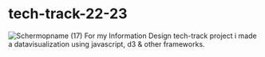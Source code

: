 # tech-track-22-23
![Schermopname (17)](https://user-images.githubusercontent.com/90218478/216628322-1bf36c04-e5f1-4b77-96d8-1c73da7f0f53.png)
For my Information Design tech-track project i made a datavisualization using javascript, d3 & other frameworks.
